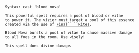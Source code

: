 `Syntax: cast 'blood nova' `<target>  
  
`This powerful spell requires a pool of blood or vitae`  
`to power it. The vizier must target a pool of this essence`  
`created via the use of `[`Final`` ``Rites`](Final_Rites "wikilink")`.`  
  
`Blood Nova bursts a pool of vitae to cause massive damage`  
`to all foes in the room. Use wisely!`  
  
`This spell does divine damage.`
